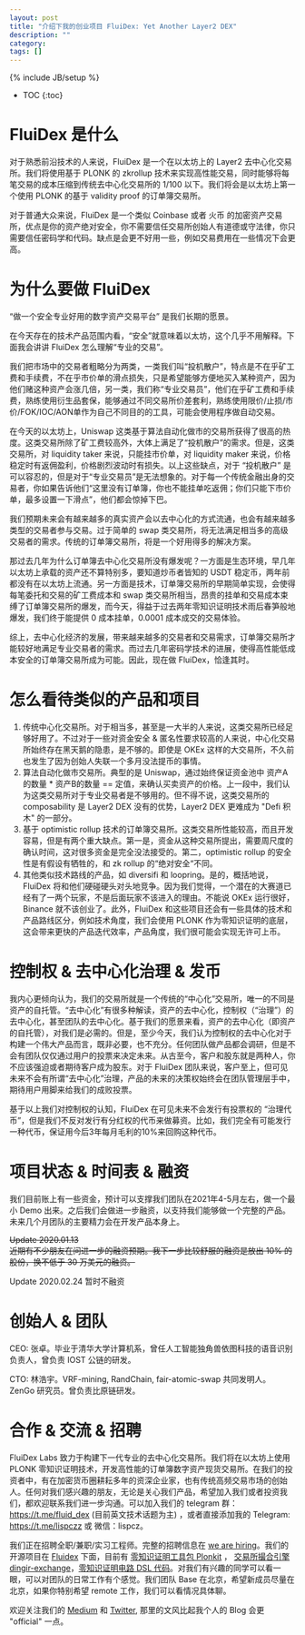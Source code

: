 ```yaml
---
layout: post
title: "介绍下我的创业项目 FluiDex: Yet Another Layer2 DEX"
description: ""
category: 
tags: []
---
```

{% include JB/setup %}

* TOC
{:toc}

# FluiDex 是什么
对于熟悉前沿技术的人来说，FluiDex 是一个在以太坊上的 Layer2 去中心化交易所。我们将使用基于 PLONK 的 zkrollup 技术来实现高性能交易，同时能够将每笔交易的成本压缩到传统去中心化交易所的 1/100 以下。我们将会是以太坊上第一个使用 PLONK 的基于 validity proof 的订单簿交易所。

对于普通大众来说，FluiDex 是一个类似 Coinbase 或者 火币 的加密资产交易所，优点是你的资产绝对安全，你不需要信任交易所创始人有道德或守法律，你只需要信任密码学和代码。缺点是会更不好用一些，例如交易费用在一些情况下会更高。

# 为什么要做 FluiDex
“做一个安全专业好用的数字资产交易平台” 是我们长期的愿景。  
 
在今天存在的技术产品范围内看，“安全”就意味着以太坊，这个几乎不用解释。下面我会讲讲 FluiDex 怎么理解“专业的交易”。

我们把市场中的交易者粗略分为两类，一类我们叫“投机散户”，特点是不在乎矿工费和手续费，不在乎市价单的滑点损失，只是希望能够方便地买入某种资产，因为他们赌这种资产会涨几倍，另一类，我们称“专业交易员”，他们在乎矿工费和手续费，熟练使用衍生品套保，能够通过不同交易所价差套利，熟练使用限价/止损/市价/FOK/IOC/AON单作为自己不同目的的工具，可能会使用程序做自动交易。

在今天的以太坊上，Uniswap 这类基于算法自动化做市的交易所获得了很高的热度。这类交易所除了矿工费较高外，大体上满足了“投机散户”的需求。但是，这类交易所，对 liquidity taker 来说，只能挂市价单，对 liquidity maker 来说，价格稳定时有返佣盈利，价格剧烈波动时有损失。以上这些缺点，对于 “投机散户” 是可以容忍的，但是对于“专业交易员”是无法想象的。对于每一个传统金融出身的交易者，你如果告诉他们“这里没有订单簿，你也不能挂单吃返佣；你们只能下市价单，最多设置一下滑点”，他们都会惊掉下巴。

我们预期未来会有越来越多的真实资产会以去中心化的方式流通，也会有越来越多类型的交易者参与交易。过于简单的 swap 类交易所，将无法满足相当多的高级交易者的需求。传统的订单簿交易所，将是一个好用得多的解决方案。

那过去几年为什么订单簿去中心化交易所没有爆发呢？一方面是生态环境，早几年以太坊上承载的资产还不算特别多，要知道炒币者皆知的 USDT 稳定币，两年前都没有在以太坊上流通。另一方面是技术，订单簿交易所的早期简单实现，会使得每笔委托和交易的矿工费成本和 swap 类交易所相当，昂贵的挂单和交易成本束缚了订单簿交易所的爆发，而今天，得益于过去两年零知识证明技术雨后春笋般地爆发，我们终于能提供 0 成本挂单，0.0001 成本成交的交易体验。

综上，去中心化经济的发展，带来越来越多的交易者和交易需求，订单簿交易所才能较好地满足专业交易者的需求。而过去几年密码学技术的进展，使得高性能低成本安全的订单簿交易所成为可能。因此，现在做 FluiDex，恰逢其时。

# 怎么看待类似的产品和项目


1. 传统中心化交易所。对于相当多，甚至是一大半的人来说，这类交易所已经足够好用了。不过对于一些对资金安全 & 匿名性要求较高的人来说，中心化交易所始终存在黑天鹅的隐患，是不够的。即使是 OKEx 这样的大交易所，不久前也发生了因为创始人失联一个多月没法提币的事情。
2. 算法自动化做市交易所。典型的是 Uniswap，通过始终保证资金池中 资产A的数量 * 资产B的数量 == 定值，来确认买卖资产的价格。上一段中，我们认为这类交易所对于专业交易者是不够用的。但不得不说，这类交易所的 composability 是 Layer2 DEX 没有的优势，Layer2 DEX 更难成为 "Defi 积木" 的一部分。
3. 基于 optimistic rollup 技术的订单簿交易所。这类交易所性能较高，而且开发容易，但是有两个重大缺点。第一是，资金从这种交易所提出，需要周尺度的确认时间，这对很多资金是完全没法接受的。第二，optimistic rollup 的安全性是有假设有牺牲的，和 zk rollup 的“绝对安全“不同。
4. 其他类似技术路线的产品，如 diversifi 和 loopring。是的，概括地说，FluiDex 将和他们硬碰硬头对头地竞争。因为我们觉得，一个潜在的大赛道已经有了一两个玩家，不是后面玩家不该进入的理由。不能说 OKEx 运行很好，Binance 就不该创业了。此外，FluiDex 和这些项目还会有一些具体的技术和产品路线区分，例如技术角度，我们会使用 PLONK 作为零知识证明的底层，这会带来更快的产品迭代效率，产品角度，我们很可能会实现无许可上币。

# 控制权 & 去中心化治理 & 发币
我内心更倾向认为，我们的交易所就是一个传统的“中心化”交易所，唯一的不同是资产的自托管。“去中心化”有很多种解读，资产的去中心化，控制权（“治理”）的去中心化，甚至团队的去中心化。基于我们的愿景来看，资产的去中心化（即资产的自托管），对我们是必需的。但是，至少今天，我们认为控制权的去中心化对于构建一个伟大产品而言，既非必要，也不充分。任何团队做产品都会调研，但是不会有团队仅仅通过用户的投票来决定未来。从古至今，客户和股东就是两种人，你不应该强迫或者期待客户成为股东。对于 FluiDex 团队来说，客户至上，但可见未来不会有所谓“去中心化”治理，产品的未来的决策权始终会在团队管理层手中，期待用户用脚来给我们的成败投票。

基于以上我们对控制权的认知，FluiDex 在可见未来不会发行有投票权的 “治理代币”，但是我们不反对发行有分红权的代币来做募资。比如，我们完全有可能发行一种代币，保证用今后3年每月毛利的10%来回购这种代币。

# 项目状态 & 时间表 & 融资
我们目前账上有一些资金，预计可以支撑我们团队在2021年4-5月左右，做一个最小 Demo 出来。之后我们会做进一步融资，以支持我们能够做一个完整的产品。未来几个月团队的主要精力会在开发产品本身上。

<del>Update 2020.01.13  
近期有不少朋友在问进一步的融资预期。我下一步比较舒服的融资是放出 10% 的股份，换不低于 30 万美元的融资。
</del>

Update 2020.02.24 
暂时不融资

# 创始人 & 团队

CEO: 张卓。毕业于清华大学计算机系，曾任人工智能独角兽依图科技的语音识别负责人，曾负责 IOST 公链的研发。

CTO: 林浩宇。VRF-mining, RandChain, fair-atomic-swap 共同发明人。ZenGo 研究员。曾负责比原链研发。

# 合作 & 交流 & 招聘 

FluiDex Labs 致力于构建下一代专业的去中心化交易所。我们将在以太坊上使用 PLONK 零知识证明技术，开发高性能的订单簿数字资产现货交易所。在我们的投资者中，有在加密货币圈耕耘多年的资深企业家，也有传统高频交易市场的创始人。任何对我们感兴趣的朋友，无论是关心我们产品，希望加入我们或者投资我们，都欢迎联系我们进一步沟通。可以加入我们的 telegram 群：<https://t.me/fluid_dex> (目前英文技术话题为主) ，或者直接添加我的 Telegram: <https://t.me/lispczz> 或 微信：lispcz。

我们正在招聘全职/兼职/实习工程师。完整的招聘信息在 [we are hiring](https://github.com/Fluidex/we_are_hiring)。我们的开源项目在 [Fluidex](https://github.com/Fluidex) 下面，目前有 [零知识证明工具包 Plonkit](https://github.com/Fluidex/plonkit) ， [交易所撮合引擎 dingir-exchange](https://github.com/Fluidex/dingir-exchange)，[零知识证明电路 DSL 代码](https://github.com/Fluidex/circuits)。对我们有兴趣的同学可以看一眼，可以对团队的日常工作有个感觉。我们团队 Base 在北京，希望新成员尽量在北京，如果你特别希望 remote 工作，我们可以看情况具体聊。

欢迎关注我们的 [Medium](https://fluid-dex.medium.com/announcing-fluidex-building-the-first-plonk-layer2-dex-on-ethereum-e19136304a5d) 和 [Twitter](https://twitter.com/fluid_dex), 那里的文风比起我个人的 Blog 会更 "official" 一点。
